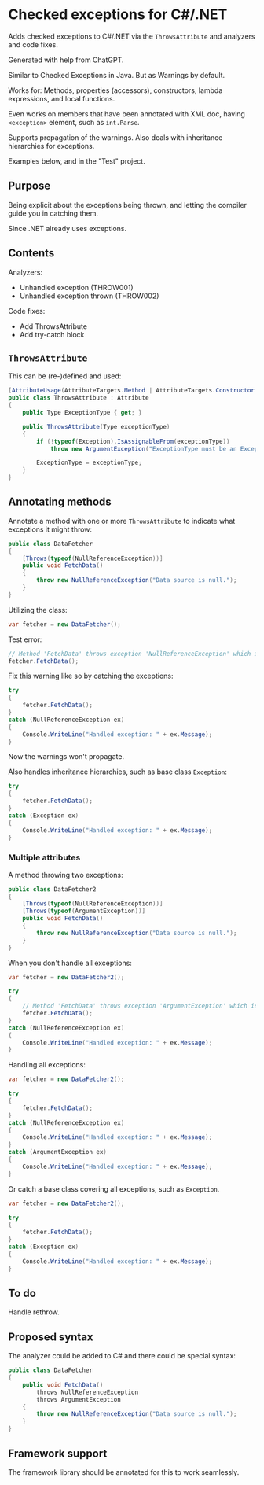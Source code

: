 # Checked exceptions for C#/.NET

Adds checked exceptions to C#/.NET via the ``ThrowsAttribute`` and analyzers and code fixes. 

Generated with help from ChatGPT.

Similar to Checked Exceptions in Java. But as Warnings by default.

Works for: Methods, properties (accessors), constructors, lambda expressions, and local functions.

Even works on members that have been annotated with XML doc, having ``<exception>`` element, such as ``int.Parse``.

Supports propagation of the warnings. Also deals with inheritance hierarchies for exceptions.

Examples below, and in the "Test" project.

## Purpose

Being explicit about the exceptions being thrown, and letting the compiler guide you in catching them.

Since .NET already uses exceptions.

## Contents

Analyzers:
* Unhandled exception (THROW001)
* Unhandled exception thrown (THROW002)

Code fixes:
* Add ThrowsAttribute
* Add try-catch block

## ``ThrowsAttribute``

This can be (re-)defined and used:

```csharp
[AttributeUsage(AttributeTargets.Method | AttributeTargets.Constructor | AttributeTargets.Delegate, AllowMultiple = true)]
public class ThrowsAttribute : Attribute
{
    public Type ExceptionType { get; }

    public ThrowsAttribute(Type exceptionType)
    {
        if (!typeof(Exception).IsAssignableFrom(exceptionType))
            throw new ArgumentException("ExceptionType must be an Exception type.");

        ExceptionType = exceptionType;
    }
}
```

## Annotating methods

Annotate a method with one or more ``ThrowsAttribute`` to indicate what exceptions it might throw:

```csharp
public class DataFetcher
{
    [Throws(typeof(NullReferenceException))]
    public void FetchData()
    {
        throw new NullReferenceException("Data source is null.");
    }
}
```

Utilizing the class:

```csharp
var fetcher = new DataFetcher();
```

Test error:

```csharp
// Method 'FetchData' throws exception 'NullReferenceException' which is not handled(THROW001)
fetcher.FetchData();
```

Fix this warning like so by catching the exceptions:

```csharp
try
{
    fetcher.FetchData();
}
catch (NullReferenceException ex)
{
    Console.WriteLine("Handled exception: " + ex.Message);
}
```

Now the warnings won't propagate.

Also handles inheritance hierarchies, such as base class ``Exception``:

```csharp
try
{
    fetcher.FetchData();
}
catch (Exception ex)
{
    Console.WriteLine("Handled exception: " + ex.Message);
}
```

### Multiple attributes

A method throwing two exceptions:

```csharp
public class DataFetcher2
{
    [Throws(typeof(NullReferenceException))]
    [Throws(typeof(ArgumentException))]
    public void FetchData()
    {
        throw new NullReferenceException("Data source is null.");
    }
}
```

When you don't handle all exceptions:

```csharp
var fetcher = new DataFetcher2();

try
{
    // Method 'FetchData' throws exception 'ArgumentException' which is not handled(THROW001)
    fetcher.FetchData();
}
catch (NullReferenceException ex)
{
    Console.WriteLine("Handled exception: " + ex.Message);
}
```

Handling all exceptions:

```csharp
var fetcher = new DataFetcher2();

try
{
    fetcher.FetchData();
}
catch (NullReferenceException ex)
{
    Console.WriteLine("Handled exception: " + ex.Message);
}
catch (ArgumentException ex)
{
    Console.WriteLine("Handled exception: " + ex.Message);
}
```

Or catch a base class covering all exceptions, such as ``Exception``.

```csharp
var fetcher = new DataFetcher2();

try
{
    fetcher.FetchData();
}
catch (Exception ex)
{
    Console.WriteLine("Handled exception: " + ex.Message);
}
```

## To do

Handle rethrow.

## Proposed syntax

The analyzer could be added to C# and there could be special syntax:

```csharp
public class DataFetcher
{
    public void FetchData()
        throws NullReferenceException
        throws ArgumentException
    {
        throw new NullReferenceException("Data source is null.");
    }
}
```

## Framework support

The framework library should be annotated for this to work seamlessly.
